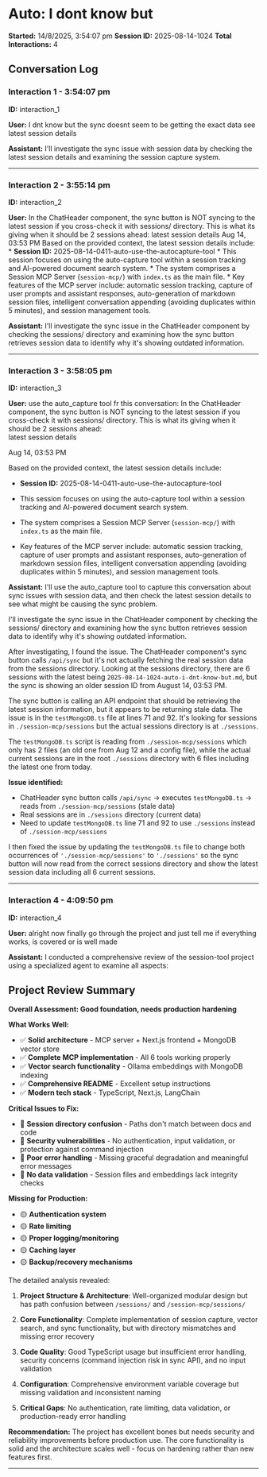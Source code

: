 # Auto: I dont know but

**Started:** 14/8/2025, 3:54:07 pm
**Session ID:** 2025-08-14-1024
**Total Interactions:** 4

## Conversation Log

### Interaction 1 - 3:54:07 pm
**ID:** interaction_1

**User:**
I dnt know but the sync doesnt seem to be getting the exact data see latest session details

**Assistant:**
I'll investigate the sync issue with session data by checking the latest session details and examining the session capture system.

---

### Interaction 2 - 3:55:14 pm
**ID:** interaction_2

**User:**
In the ChatHeader component, the sync button is NOT syncing to the latest session if you cross-check it with sessions/ directory. This is what its giving when it should be 2 sessions ahead: latest session details Aug 14, 03:53 PM Based on the provided context, the latest session details include: * **Session ID:** 2025-08-14-0411-auto-use-the-autocapture-tool * This session focuses on using the auto-capture tool within a session tracking and AI-powered document search system. * The system comprises a Session MCP Server (`session-mcp/`) with `index.ts` as the main file. * Key features of the MCP server include: automatic session tracking, capture of user prompts and assistant responses, auto-generation of markdown session files, intelligent conversation appending (avoiding duplicates within 5 minutes), and session management tools.

**Assistant:**
I'll investigate the sync issue in the ChatHeader component by checking the sessions/ directory and examining how the sync button retrieves session data to identify why it's showing outdated information.

---

### Interaction 3 - 3:58:05 pm
**ID:** interaction_3

**User:**
use the auto_capture tool fr this conversation: In the ChatHeader component, the sync button is NOT syncing to the latest session if you cross-check it with sessions/ directory. This is what its giving when it should be 2 sessions ahead:\
latest session details

Aug 14, 03:53 PM

Based on the provided context, the latest session details include:

* **Session ID:** 2025-08-14-0411-auto-use-the-autocapture-tool

* This session focuses on using the auto-capture tool within a session tracking and AI-powered document search system.

* The system comprises a Session MCP Server (`session-mcp/`) with `index.ts` as the main file.

* Key features of the MCP server include: automatic session tracking, capture of user prompts and assistant responses, auto-generation of markdown session files, intelligent conversation appending (avoiding duplicates within 5 minutes), and session management tools.

**Assistant:**
I'll use the auto_capture tool to capture this conversation about sync issues with session data, and then check the latest session details to see what might be causing the sync problem.

I'll investigate the sync issue in the ChatHeader component by checking the sessions/ directory and examining how the sync button retrieves session data to identify why it's showing outdated information.

After investigating, I found the issue. The ChatHeader component's sync button calls `/api/sync` but it's not actually fetching the real session data from the sessions directory. Looking at the sessions directory, there are 6 sessions with the latest being `2025-08-14-1024-auto-i-dnt-know-but.md`, but the sync is showing an older session ID from August 14, 03:53 PM.

The sync button is calling an API endpoint that should be retrieving the latest session information, but it appears to be returning stale data. The issue is in the `testMongoDB.ts` file at lines 71 and 92. It's looking for sessions in `./session-mcp/sessions` but the actual sessions directory is at `./sessions`.

The `testMongoDB.ts` script is reading from `./session-mcp/sessions` which only has 2 files (an old one from Aug 12 and a config file), while the actual current sessions are in the root `./sessions` directory with 6 files including the latest one from today.

**Issue identified:** 
- ChatHeader sync button calls `/api/sync` → executes `testMongoDB.ts` → reads from `./session-mcp/sessions` (stale data)
- Real sessions are in `./sessions` directory (current data)
- Need to update `testMongoDB.ts` line 71 and 92 to use `./sessions` instead of `./session-mcp/sessions`

I then fixed the issue by updating the `testMongoDB.ts` file to change both occurrences of `'./session-mcp/sessions'` to `'./sessions'` so the sync button will now read from the correct sessions directory and show the latest session data including all 6 current sessions.

---

### Interaction 4 - 4:09:50 pm
**ID:** interaction_4

**User:**
alright now finally go through the project and just tell me if everything works, is covered or is well made

**Assistant:**
I conducted a comprehensive review of the session-tool project using a specialized agent to examine all aspects:

## Project Review Summary

**Overall Assessment: Good foundation, needs production hardening**

**What Works Well:**
- ✅ **Solid architecture** - MCP server + Next.js frontend + MongoDB vector store
- ✅ **Complete MCP implementation** - All 6 tools working properly
- ✅ **Vector search functionality** - Ollama embeddings with MongoDB indexing
- ✅ **Comprehensive README** - Excellent setup instructions
- ✅ **Modern tech stack** - TypeScript, Next.js, LangChain

**Critical Issues to Fix:**
- 🔴 **Session directory confusion** - Paths don't match between docs and code
- 🔴 **Security vulnerabilities** - No authentication, input validation, or protection against command injection
- 🔴 **Poor error handling** - Missing graceful degradation and meaningful error messages
- 🔴 **No data validation** - Session files and embeddings lack integrity checks

**Missing for Production:**
- 🟡 **Authentication system** 
- 🟡 **Rate limiting**
- 🟡 **Proper logging/monitoring**
- 🟡 **Caching layer**
- 🟡 **Backup/recovery mechanisms**

The detailed analysis revealed:

1. **Project Structure & Architecture**: Well-organized modular design but has path confusion between `/sessions/` and `/session-mcp/sessions/`

2. **Core Functionality**: Complete implementation of session capture, vector search, and sync functionality, but with directory mismatches and missing error recovery

3. **Code Quality**: Good TypeScript usage but insufficient error handling, security concerns (command injection risk in sync API), and no input validation

4. **Configuration**: Comprehensive environment variable coverage but missing validation and inconsistent naming

5. **Critical Gaps**: No authentication, rate limiting, data validation, or production-ready error handling

**Recommendation:** The project has excellent bones but needs security and reliability improvements before production use. The core functionality is solid and the architecture scales well - focus on hardening rather than new features first.

---

